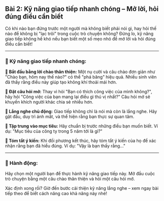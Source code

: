 ## Bài 2: Kỹ năng giao tiếp nhanh chóng – Mở lời, hỏi đúng điều cần biết

Có khi nào bạn đứng trước một người mà không biết phải nói gì, hay hỏi thế nào để không bị "lạc trôi" trong cuộc trò chuyện không? Đừng lo, kỹ năng giao tiếp không hề khó nếu bạn biết một số mẹo nhỏ để mở lời và hỏi đúng điều cần biết!

---

### 📌 Kỹ năng giao tiếp nhanh chóng:

**🔹 Bắt đầu bằng lời chào thân thiện:**
Một nụ cười và câu chào đơn giản như "Chào bạn, hôm nay thế nào?" có thể "phá băng" hiệu quả. Nhiều sinh viên đã thấy rằng điều này giúp tạo không khí thoải mái hơn.

**🔹 Đặt câu hỏi mở:**
Thay vì hỏi "Bạn có thích công việc của mình không?", hãy hỏi "Công việc của bạn mang lại điều gì thú vị nhất?" Câu hỏi mở sẽ khuyến khích người khác chia sẻ nhiều hơn.

**🔹 Lắng nghe chủ động:**
Giao tiếp không chỉ là nói mà còn là lắng nghe. Hãy gật đầu, duy trì ánh mắt, và thể hiện rằng bạn thực sự quan tâm.

**🔹 Tập trung vào mục tiêu:**
Hãy chuẩn bị trước những điều bạn muốn biết. Ví dụ: "Mục tiêu của công ty trong 5 năm tới là gì?"

**🔹 Tóm tắt ý kiến:**
Khi đối phương kết thúc, hãy tóm tắt ý kiến của họ để xác nhận rằng bạn đã hiểu đúng. Ví dụ: "Vậy là bạn thấy rằng..."

---

### 🚀 Hành động:

Hãy chọn một người bạn để thực hành kỹ năng giao tiếp này. Mở đầu cuộc trò chuyện bằng một câu chào thân thiện và hỏi một câu hỏi mở.

Xác định xong rồi? Giờ đến bước cải thiện kỹ năng lắng nghe – xem ngay bài tiếp theo để biết cách nâng cao khả năng này nhé!